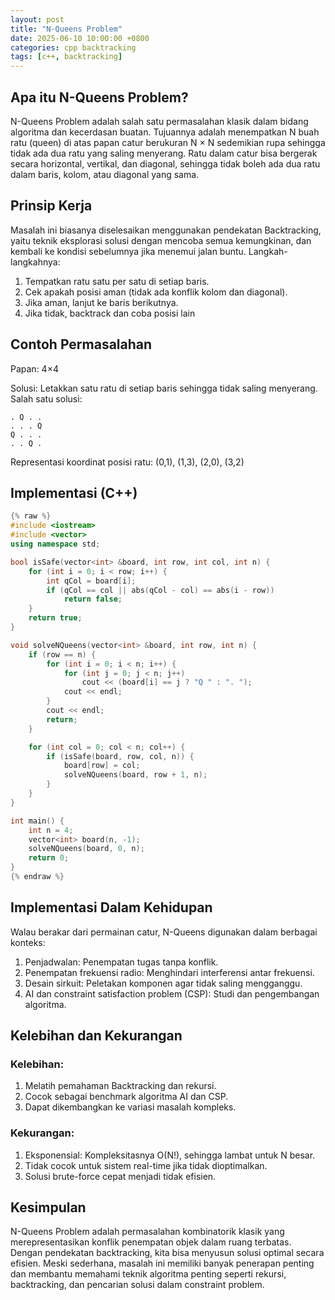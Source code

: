 ```yaml
---
layout: post
title: "N-Queens Problem"
date: 2025-06-10 10:00:00 +0800
categories: cpp backtracking
tags: [c++, backtracking]
---
```


## Apa itu N-Queens Problem?
N-Queens Problem adalah salah satu permasalahan klasik dalam bidang algoritma dan kecerdasan buatan. Tujuannya adalah menempatkan N buah ratu (queen) di atas papan catur berukuran N × N sedemikian rupa sehingga tidak ada dua ratu yang saling menyerang. Ratu dalam catur bisa bergerak secara horizontal, vertikal, dan diagonal, sehingga tidak boleh ada dua ratu dalam baris, kolom, atau diagonal yang sama.

## Prinsip Kerja
Masalah ini biasanya diselesaikan menggunakan pendekatan Backtracking, yaitu teknik eksplorasi solusi dengan mencoba semua kemungkinan, dan kembali ke kondisi sebelumnya jika menemui jalan buntu.
Langkah-langkahnya:
1. Tempatkan ratu satu per satu di setiap baris.
2. Cek apakah posisi aman (tidak ada konflik kolom dan diagonal).
3. Jika aman, lanjut ke baris berikutnya.
4. Jika tidak, backtrack dan coba posisi lain

## Contoh Permasalahan
Papan: 4×4

Solusi:
Letakkan satu ratu di setiap baris sehingga tidak saling menyerang. Salah satu solusi:

```
. Q . .
. . . Q
Q . . .
. . Q .
```

Representasi koordinat posisi ratu:
(0,1), (1,3), (2,0), (3,2)

## Implementasi (C++)

```cpp
{% raw %}
#include <iostream>
#include <vector>
using namespace std;

bool isSafe(vector<int> &board, int row, int col, int n) {
    for (int i = 0; i < row; i++) {
        int qCol = board[i];
        if (qCol == col || abs(qCol - col) == abs(i - row))
            return false;
    }
    return true;
}

void solveNQueens(vector<int> &board, int row, int n) {
    if (row == n) {
        for (int i = 0; i < n; i++) {
            for (int j = 0; j < n; j++)
                cout << (board[i] == j ? "Q " : ". ");
            cout << endl;
        }
        cout << endl;
        return;
    }

    for (int col = 0; col < n; col++) {
        if (isSafe(board, row, col, n)) {
            board[row] = col;
            solveNQueens(board, row + 1, n);
        }
    }
}

int main() {
    int n = 4;
    vector<int> board(n, -1);
    solveNQueens(board, 0, n);
    return 0;
}
{% endraw %}
```

## Implementasi Dalam Kehidupan
Walau berakar dari permainan catur, N-Queens digunakan dalam berbagai konteks:
1. Penjadwalan: Penempatan tugas tanpa konflik.
2. Penempatan frekuensi radio: Menghindari interferensi antar frekuensi.
3. Desain sirkuit: Peletakan komponen agar tidak saling mengganggu.
4. AI dan constraint satisfaction problem (CSP): Studi dan pengembangan algoritma.

## Kelebihan dan Kekurangan
### Kelebihan:
1. Melatih pemahaman Backtracking dan rekursi.
2. Cocok sebagai benchmark algoritma AI dan CSP.
3. Dapat dikembangkan ke variasi masalah kompleks.

### Kekurangan:
1. Eksponensial: Kompleksitasnya O(N!), sehingga lambat untuk N besar.
2. Tidak cocok untuk sistem real-time jika tidak dioptimalkan.
3. Solusi brute-force cepat menjadi tidak efisien.

## Kesimpulan
N-Queens Problem adalah permasalahan kombinatorik klasik yang merepresentasikan konflik penempatan objek dalam ruang terbatas. Dengan pendekatan backtracking, kita bisa menyusun solusi optimal secara efisien. Meski sederhana, masalah ini memiliki banyak penerapan penting dan membantu memahami teknik algoritma penting seperti rekursi, backtracking, dan pencarian solusi dalam constraint problem.



